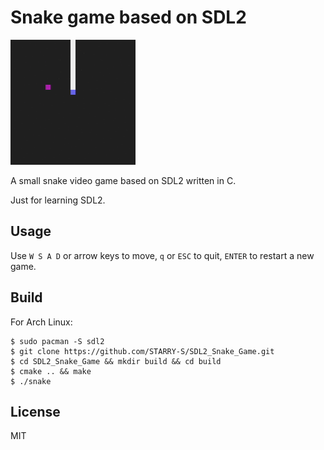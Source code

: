 # Snake game based on SDL2

![](https://github.com/STARRY-S/SDL2_Snake_Game/raw/main/image/snake_game.gif)

A small snake video game based on SDL2 written in C.

Just for learning SDL2.

## Usage

Use `W S A D` or arrow keys to move, `q` or `ESC` to quit, `ENTER` to restart a new game.

## Build

For Arch Linux:

```
$ sudo pacman -S sdl2
$ git clone https://github.com/STARRY-S/SDL2_Snake_Game.git
$ cd SDL2_Snake_Game && mkdir build && cd build
$ cmake .. && make
$ ./snake
```

## License

MIT
